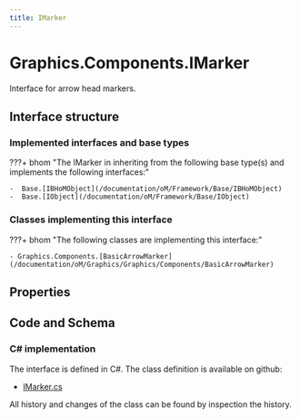 ```yaml
---
title: IMarker
---
```


# Graphics.Components.IMarker

Interface for arrow head markers.

## Interface structure

### Implemented interfaces and base types

???+ bhom "The IMarker in inheriting from the following base type(s) and implements the following interfaces:"

    -  Base.[IBHoMObject](/documentation/oM/Framework/Base/IBHoMObject)
    -  Base.[IObject](/documentation/oM/Framework/Base/IObject)


### Classes implementing this interface

???+ bhom "The following classes are implementing this interface:"

    - Graphics.Components.[BasicArrowMarker](/documentation/oM/Graphics/Graphics/Components/BasicArrowMarker)


## Properties

## Code and Schema

### C# implementation

The interface is defined in C#. The class definition is available on github:

- [IMarker.cs](https://github.com/BHoM/BHoM/blob/develop/Graphics_oM/Components\IMarker.cs)

All history and changes of the class can be found by inspection the history.
